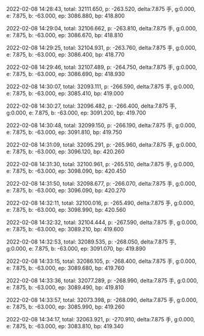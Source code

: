 2022-02-08 14:28:43, total: 32111.650, p: -263.520, delta:7.875 手, g:0.000, e: 7.875, b: -63.000, ep: 3086.880, bp: 418.800

2022-02-08 14:29:04, total: 32106.662, p: -263.810, delta:7.875 手, g:0.000, e: 7.875, b: -63.000, ep: 3086.670, bp: 418.810

2022-02-08 14:29:25, total: 32104.931, p: -263.760, delta:7.875 手, g:0.000, e: 7.875, b: -63.000, ep: 3086.400, bp: 418.770

2022-02-08 14:29:46, total: 32107.489, p: -264.750, delta:7.875 手, g:0.000, e: 7.875, b: -63.000, ep: 3086.690, bp: 418.930

2022-02-08 14:30:07, total: 32093.111, p: -266.590, delta:7.875 手, g:0.000, e: 7.875, b: -63.000, ep: 3085.410, bp: 419.000

2022-02-08 14:30:27, total: 32096.482, p: -266.400, delta:7.875 手, g:0.000, e: 7.875, b: -63.000, ep: 3091.200, bp: 419.700

2022-02-08 14:30:48, total: 32099.150, p: -266.190, delta:7.875 手, g:0.000, e: 7.875, b: -63.000, ep: 3091.810, bp: 419.750

2022-02-08 14:31:09, total: 32095.291, p: -265.960, delta:7.875 手, g:0.000, e: 7.875, b: -63.000, ep: 3096.120, bp: 420.260

2022-02-08 14:31:30, total: 32100.961, p: -265.510, delta:7.875 手, g:0.000, e: 7.875, b: -63.000, ep: 3098.090, bp: 420.450

2022-02-08 14:31:50, total: 32098.677, p: -266.070, delta:7.875 手, g:0.000, e: 7.875, b: -63.000, ep: 3096.090, bp: 420.270

2022-02-08 14:32:11, total: 32100.016, p: -265.490, delta:7.875 手, g:0.000, e: 7.875, b: -63.000, ep: 3098.990, bp: 420.560

2022-02-08 14:32:32, total: 32104.444, p: -267.590, delta:7.875 手, g:0.000, e: 7.875, b: -63.000, ep: 3089.210, bp: 419.600

2022-02-08 14:32:53, total: 32089.535, p: -268.050, delta:7.875 手, g:0.000, e: 7.875, b: -63.000, ep: 3091.070, bp: 419.890

2022-02-08 14:33:15, total: 32086.105, p: -268.400, delta:7.875 手, g:0.000, e: 7.875, b: -63.000, ep: 3089.680, bp: 419.760

2022-02-08 14:33:36, total: 32077.289, p: -268.990, delta:7.875 手, g:0.000, e: 7.875, b: -63.000, ep: 3089.490, bp: 419.810

2022-02-08 14:33:57, total: 32073.398, p: -268.090, delta:7.875 手, g:0.000, e: 7.875, b: -63.000, ep: 3085.990, bp: 419.260

2022-02-08 14:34:17, total: 32063.921, p: -270.910, delta:7.875 手, g:0.000, e: 7.875, b: -63.000, ep: 3083.810, bp: 419.340